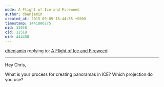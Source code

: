 ```yaml
---
node: A Flight of Ice and Fireweed
author: dbenjamin
created_at: 2015-09-09 13:44:35 +0000
timestamp: 1441806275
nid: 12058
cid: 12519
uid: 444468
---
```




[dbenjamin](../profile/dbenjamin) replying to: [A Flight of Ice and Fireweed](../notes/cfastie/07-13-2015/flight-of-ice-and-fireweed)

----
Hey Chris,

What is your process for creating panoramas in ICE? Which projection do you use?